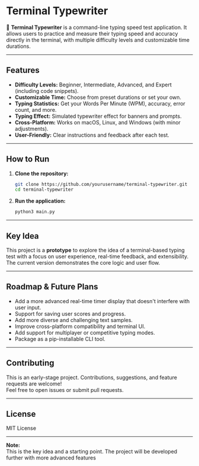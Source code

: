 # Terminal Typewriter

🎯 **Terminal Typewriter** is a command-line typing speed test application. It allows users to practice and measure their typing speed and accuracy directly in the terminal, with multiple difficulty levels and customizable time durations.

---

## Features

- **Difficulty Levels:** Beginner, Intermediate, Advanced, and Expert (including code snippets).
- **Customizable Time:** Choose from preset durations or set your own.
- **Typing Statistics:** Get your Words Per Minute (WPM), accuracy, error count, and more.
- **Typing Effect:** Simulated typewriter effect for banners and prompts.
- **Cross-Platform:** Works on macOS, Linux, and Windows (with minor adjustments).
- **User-Friendly:** Clear instructions and feedback after each test.

---

## How to Run

1. **Clone the repository:**
    ```bash
    git clone https://github.com/yourusername/terminal-typewriter.git
    cd terminal-typewriter
    ```

2. **Run the application:**
    ```bash
    python3 main.py
    ```

---

## Key Idea

This project is a **prototype** to explore the idea of a terminal-based typing test with a focus on user experience, real-time feedback, and extensibility. The current version demonstrates the core logic and user flow.

---

## Roadmap & Future Plans

- Add a more advanced real-time timer display that doesn't interfere with user input.
- Support for saving user scores and progress.
- Add more diverse and challenging text samples.
- Improve cross-platform compatibility and terminal UI.
- Add support for multiplayer or competitive typing modes.
- Package as a pip-installable CLI tool.

---

## Contributing

This is an early-stage project. Contributions, suggestions, and feature requests are welcome!  
Feel free to open issues or submit pull requests.

---

## License

MIT License

---

**Note:**  
This is the key idea and a starting point. The project will be developed further with more advanced features